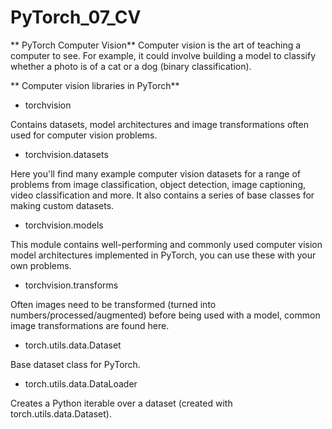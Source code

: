 # PyTorch_07_CV

** PyTorch Computer Vision**
Computer vision is the art of teaching a computer to see.
For example, it could involve building a model to classify whether a photo is of a cat or a dog (binary classification).

** Computer vision libraries in PyTorch**

* torchvision

Contains datasets, model architectures and image transformations often used for computer vision problems.

* torchvision.datasets

Here you'll find many example computer vision datasets for a range of problems from image classification, object detection, image captioning, video classification and more. It also contains a series of base classes for making custom datasets.

* torchvision.models

This module contains well-performing and commonly used computer vision model architectures implemented in PyTorch, you can use these with your own problems.

*  torchvision.transforms

Often images need to be transformed (turned into numbers/processed/augmented) before being used with a model, common image transformations are found here.

*  torch.utils.data.Dataset

Base dataset class for PyTorch.

* torch.utils.data.DataLoader

Creates a Python iterable over a dataset (created with torch.utils.data.Dataset).
